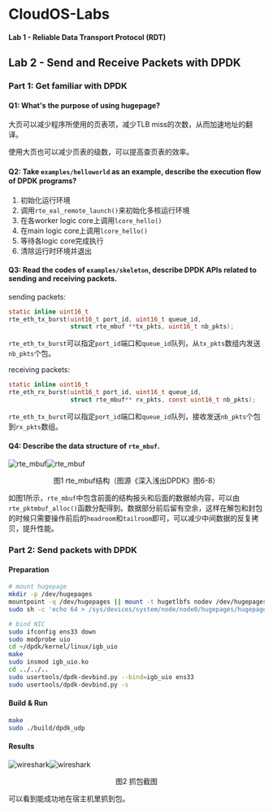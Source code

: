 # CloudOS-Labs



#### Lab 1 - Reliable Data Transport Protocol (RDT)

## Lab 2 - Send and Receive Packets with DPDK

### Part 1: Get familiar with DPDK

#### Q1: What's the purpose of using hugepage?

大页可以减少程序所使用的页表项，减少TLB miss的次数，从而加速地址的翻译。

使用大页也可以减少页表的级数，可以提高查页表的效率。



#### Q2: Take `examples/helloworld` as an example, describe the execution ﬂow of DPDK programs?

1. 初始化运行环境
2. 调用`rte_eal_remote_launch()`来初始化多核运行环境
3. 在各worker logic core上调用`lcore_hello()`
4. 在main logic core上调用`lcore_hello()`
4. 等待各logic core完成执行
4. 清除运行时环境并退出



#### Q3: Read the codes of `examples/skeleton`, describe DPDK APIs related to sending and receiving packets.

sending packets:

```c
static inline uint16_t
rte_eth_tx_burst(uint16_t port_id, uint16_t queue_id,
                 struct rte_mbuf **tx_pkts, uint16_t nb_pkts);
```

`rte_eth_tx_burst`可以指定`port_id`端口和`queue_id`队列，从`tx_pkts`数组内发送`nb_pkts`个包。



receiving packets:

```c
static inline uint16_t
rte_eth_rx_burst(uint16_t port_id, uint16_t queue_id, 
                 struct rte_mbuf** rx_pkts, const uint16_t nb_pkts);
```

`rte_eth_tx_burst`可以指定`port_id`端口和`queue_id`队列，接收发送`nb_pkts`个包到`rx_pkts`数组。



#### Q4: Describe the data structure of `rte_mbuf`.

![rte_mbuf](README.assets/rte_mbuf-7104035.png)![rte_mbuf]()

<center>图1 rte_mbuf结构（图源《深入浅出DPDK》图6-8）</center>

如图1所示，`rte_mbuf`中包含前面的结构报头和后面的数据帧内容，可以由`rte_pktmbuf_alloc()`函数分配得到。数据部分前后留有空余，这样在解包和封包的时候只需要操作前后的`headroom`和`tailroom`即可，可以减少中间数据的反复拷贝，提升性能。



### Part 2: Send packets with DPDK

####  Preparation

```bash
# mount hugepage
mkdir -p /dev/hugepages
mountpoint -q /dev/hugepages || mount -t hugetlbfs nodev /dev/hugepages
sudo sh -c 'echo 64 > /sys/devices/system/node/node0/hugepages/hugepages-2048kB/nr_hugepages'

# bind NIC
sudo ifconfig ens33 down
sudo modprobe uio
cd ~/dpdk/kernel/linux/igb_uio
make
sudo insmod igb_uio.ko
cd ../../..
sudo usertools/dpdk-devbind.py --bind=igb_uio ens33
sudo usertools/dpdk-devbind.py -s
```



#### Build & Run

```bash
make
sudo ./build/dpdk_udp
```



#### Results

![wireshark](README.assets/wireshark-7104023.png)![wireshark]()

<center>图2 抓包截图</center>

可以看到能成功地在宿主机里抓到包。
